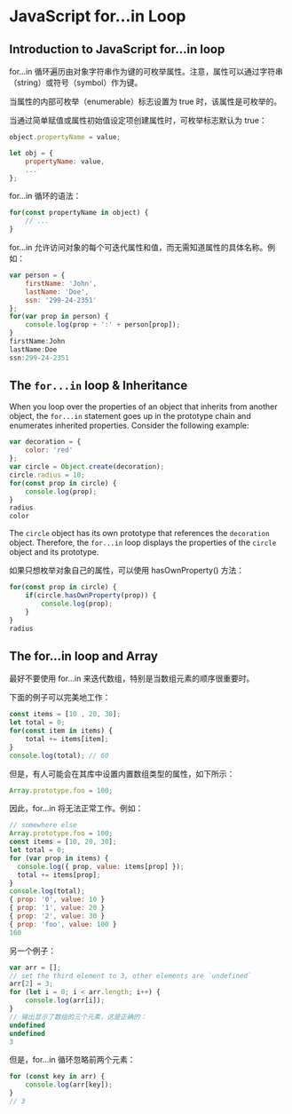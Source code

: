 # JavaScript for…in Loop

## Introduction to JavaScript for…in loop

for...in 循环遍历由对象字符串作为键的可枚举属性。注意，属性可以通过字符串（string）或符号（symbol）作为键。

当属性的内部可枚举（enumerable）标志设置为 true 时，该属性是可枚举的。

当通过简单赋值或属性初始值设定项创建属性时，可枚举标志默认为 true：

```js
object.propertyName = value;

let obj = {
    propertyName: value,
    ...
};
```

for...in 循环的语法：

```js
for(const propertyName in object) {
    // ...
}
```

for...in 允许访问对象的每个可迭代属性和值，而无需知道属性的具体名称。例如：

```js
var person = {
    firstName: 'John',
    lastName: 'Doe',
    ssn: '299-24-2351'
};
for(var prop in person) {
    console.log(prop + ':' + person[prop]);
}
firstName:John
lastName:Doe
ssn:299-24-2351
```

## The `for...in` loop & Inheritance

When you loop over the properties of an object that inherits from another object, the `for...in` statement goes up in the prototype chain and enumerates inherited properties. Consider the following example:

```js
var decoration = {
    color: 'red'
};
var circle = Object.create(decoration);
circle.radius = 10;
for(const prop in circle) {
    console.log(prop);
}
radius
color
```

The `circle` object has its own prototype that references the `decoration` object. Therefore, the `for...in` loop displays the properties of the `circle` object and its prototype.

如果只想枚举对象自己的属性，可以使用 hasOwnProperty() 方法：

```js
for(const prop in circle) {
    if(circle.hasOwnProperty(prop)) {
        console.log(prop);
    }
}
radius
```

## The for…in loop and Array

最好不要使用 for...in 来迭代数组，特别是当数组元素的顺序很重要时。

下面的例子可以完美地工作：

```js
const items = [10 , 20, 30];
let total = 0;
for(const item in items) {
    total += items[item];
}
console.log(total); // 60
```

但是，有人可能会在其库中设置内置数组类型的属性，如下所示：

```js
Array.prototype.foo = 100;
```

因此，for...in 将无法正常工作。例如：

```js
// somewhere else
Array.prototype.foo = 100;
const items = [10, 20, 30];
let total = 0;
for (var prop in items) {
  console.log({ prop, value: items[prop] });
  total += items[prop];
}
console.log(total);
{ prop: '0', value: 10 }
{ prop: '1', value: 20 }
{ prop: '2', value: 30 }
{ prop: 'foo', value: 100 }
160
```

另一个例子：

```js
var arr = [];
// set the third element to 3, other elements are `undefined`
arr[2] = 3; 
for (let i = 0; i < arr.length; i++) {
    console.log(arr[i]);    
}
// 输出显示了数组的三个元素，这是正确的：
undefined
undefined
3
```

但是，for...in 循环忽略前两个元素：

```js
for (const key in arr) {
    console.log(arr[key]);
}
// 3
```




































